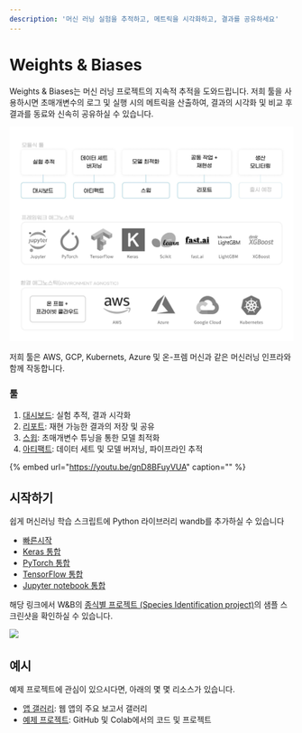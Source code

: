 ```yaml
---
description: '머신 러닝 실험을 추적하고, 메트릭을 시각화하고, 결과를 공유하세요'
---
```


# Weights & Biases

Weights & Biases는 머신 러닝 프로젝트의 지속적 추적을 도와드립니다. 저희 툴을 사용하시면 초매개변수의 로그 및 실행 시의 메트릭을 산출하여, 결과의 시각화 및 비교 후 결과를 동료와 신속히 공유하실 수 있습니다.

![](.gitbook/assets/dsbuffer%20%281%29.jpg)

저희 툴은 AWS, GCP, Kubernets, Azure 및 온-프렘 머신과 같은 머신러닝 인프라와 함께 작동합니다.

### **툴**

1.  [대시보드](https://docs.wandb.com/app): 실험 추적, 결과 시각화
2.  [리포트](https://docs.wandb.com/reports): 재현 가능한 결과의 저장 및 공유
3.  [스윕](https://docs.wandb.com/sweeps): 초매개변수 튜닝을 통한 모델 최적화
4.  [아티팩트](https://docs.wandb.com/artifacts): 데이터 세트 및 모델 버저닝, 파이프라인 추적

{% embed url="https://youtu.be/gnD8BFuyVUA" caption="" %}

##  **시작하기**

 쉽게 머신러닝 학습 스크립트에 Python 라이브러리 wandb를 추가하실 수 있습니다

* [빠른시작](https://docs.wandb.com/quickstart)
* [Keras 통합](https://docs.wandb.com/library/integrations/keras)
* [PyTorch 통합](https://docs.wandb.com/library/integrations/pytorch)
* [TensorFlow 통합](https://docs.wandb.com/library/integrations/tensorflow)
* [Jupyter notebook 통합](https://docs.wandb.com/library/integrations/jupyter)

해당 링크에서 W&B의 [종식별 프로젝트 \(Species Identification project\)](https://app.wandb.ai/stacey/curr_learn/reports?view=stacey%2FSpecies%20Identification)의 샘플 스크린샷을 확인하실 수 있습니다.

![](.gitbook/assets/screen-shot-2020-08-07-at-1.16.16-pm.png)

##  **예시**

 예제 프로젝트에 관심이 있으시다면, 아래의 몇 몇 리소스가 있습니다.

* [앱 갤러리](https://app.wandb.ai/gallery): 웹 앱의 주요 보고서 갤러리
* [예제 프로젝트](https://docs.wandb.com/examples): GitHub 및 Colab에서의 코드 및 프로젝트

